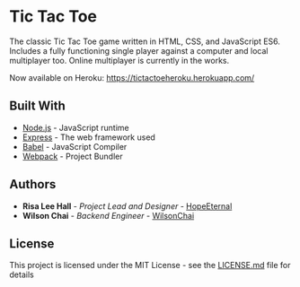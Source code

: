 # Tic Tac Toe

The classic Tic Tac Toe game written in HTML, CSS, and JavaScript ES6. Includes a fully functioning single player against a computer and local multiplayer too. Online multiplayer is currently in the works.

Now available on Heroku: https://tictactoeheroku.herokuapp.com/

## Built With

* [Node.js](https://nodejs.org/) - JavaScript runtime
* [Express](https://expressjs.com/) - The web framework used
* [Babel](https://babeljs.io/) - JavaScript Compiler
* [Webpack](https://webpack.js.org/) - Project Bundler

## Authors

* **Risa Lee Hall** - *Project Lead and Designer* - [HopeEternal](https://github.com/HopeEternal)
* **Wilson Chai** - *Backend Engineer* - [WilsonChai](https://github.com/WilsonChai)

## License

This project is licensed under the MIT License - see the [LICENSE.md](LICENSE.md) file for details
